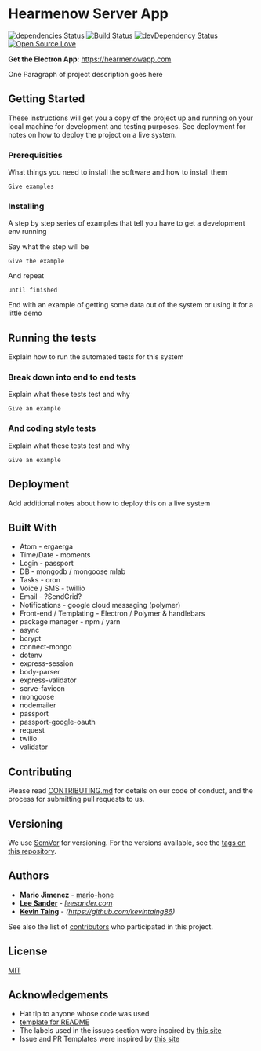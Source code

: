 Hearmenow Server App
=======================
[![dependencies Status](https://david-dm.org/leesander1/hearmenow-server/status.svg)](https://david-dm.org/leesander1/hearmenow-server)
[![Build Status](https://travis-ci.org/leesander1/hearmenow-server.svg?branch=master)](https://travis-ci.org/leesander1/hearmenow-server)
[![devDependency Status](https://david-dm.org/leesander1/hearmenow-server.svg)](https://david-dm.org/leesander1/hearmenow-server#info=devDependencies)
[![Open Source Love](https://badges.frapsoft.com/os/mit/mit.svg?v=102)](https://github.com/leesander1/hearmenow-server/blob/master/license)

**Get the Electron App**: https://hearmenowapp.com

One Paragraph of project description goes here

## Getting Started

These instructions will get you a copy of the project up and running on your local machine for development and testing purposes. See deployment for notes on how to deploy the project on a live system.

### Prerequisities

What things you need to install the software and how to install them

```
Give examples
```

### Installing

A step by step series of examples that tell you have to get a development env running

Say what the step will be

```
Give the example
```

And repeat

```
until finished
```

End with an example of getting some data out of the system or using it for a little demo

## Running the tests

Explain how to run the automated tests for this system

### Break down into end to end tests

Explain what these tests test and why

```
Give an example
```

### And coding style tests

Explain what these tests test and why

```
Give an example
```

## Deployment

Add additional notes about how to deploy this on a live system

## Built With

* Atom - ergaerga
* Time/Date - moments
* Login - passport
* DB - mongodb / mongoose mlab
* Tasks - cron
* Voice / SMS - twillio
* Email - ?SendGrid?
* Notifications - google cloud messaging (polymer)
* Front-end / Templating - Electron / Polymer & handlebars
* package manager - npm / yarn
* async
* bcrypt
* connect-mongo
* dotenv
* express-session
* body-parser
* express-validator
* serve-favicon
* mongoose
* nodemailer
* passport
* passport-google-oauth
* request
* twilio
* validator

## Contributing

Please read [CONTRIBUTING.md](https://gist.github.com/PurpleBooth/b24679402957c63ec426) for details on our code of conduct, and the process for submitting pull requests to us.

## Versioning

We use [SemVer](http://semver.org/) for versioning. For the versions available, see the [tags on this repository](https://github.com/leesander1/hearmenow-server/tags).

## Authors

* **Mario Jimenez** - [mario-hone](https://github.com/PurpleBooth)
* [**Lee Sander**](https://github.com/leesander1) - *[leesander.com](https://leesander.com)*
* [**Kevin Taing**](https://github.com/kevintaing86) - *(https://github.com/kevintaing86)*

See also the list of [contributors](https://github.com/leesander1/hearmenow-server/contributors) who participated in this project.

## License

[MIT](https://github.com/leesander1/hearmenow-server/blob/master/license)

## Acknowledgements

* Hat tip to anyone whose code was used
* [template for README](https://gist.githubusercontent.com/PurpleBooth/109311bb0361f32d87a2/raw/4a39c2139c4caa4686addc1e5dd490170fb82006/README-Template.md)
* The labels used in the issues section were inspired by [this site](https://robinpowered.com/blog/best-practice-system-for-organizing-and-tagging-github-issues/)
* Issue and PR Templates were inspired by [this site](https://www.talater.com/open-source-templates/#)
